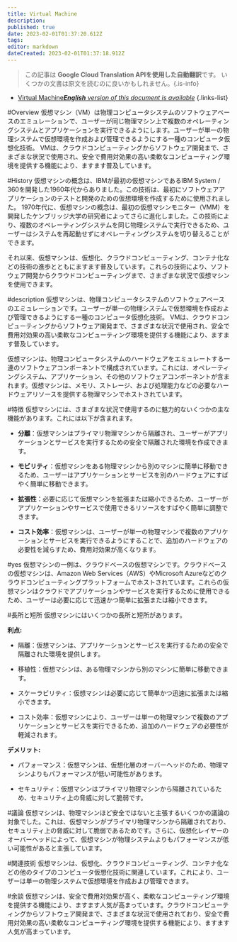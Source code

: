 ```yaml
---
title: Virtual Machine
description: 
published: true
date: 2023-02-01T01:37:20.612Z
tags: 
editor: markdown
dateCreated: 2023-02-01T01:37:18.912Z
---
```


> この記事は **Google Cloud Translation APIを使用した自動翻訳**です。
いくつかの文書は原文を読むのに良いかもしれません。{.is-info}

- [Virtual Machine***English** version of this document is available*](/en/Knowledge-base/Dictionary/virtual-machine)
{.links-list}


#Overview
仮想マシン（VM）は物理コンピュータシステムのソフトウェアベースのエミュレーションで、ユーザーが同じ物理マシン上で複数のオペレーティングシステムとアプリケーションを実行できるようにします。ユーザーが単一の物理システムで仮想環境を作成および管理できるようにする一種のコンピュータ仮想化技術。 VMは、クラウドコンピューティングからソフトウェア開発まで、さまざまな状況で使用され、安全で費用対効果の高い柔軟なコンピューティング環境を提供する機能により、ますます普及しています。

#History
仮想マシンの概念は、IBMが最初の仮想マシンであるIBM System / 360を開発した1960年代からありました。この技術は、最初にソフトウェアアプリケーションのテストと開発のための仮想環境を作成するために使用されました。 1970年代に、仮想マシンの概念は、最初の仮想マシンモニター（VMM）を開発したケンブリッジ大学の研究者によってさらに進化しました。この技術により、複数のオペレーティングシステムを同じ物理システムで実行できるため、ユーザーはシステムを再起動せずにオペレーティングシステムを切り替えることができます。

それ以来、仮想マシンは、仮想化、クラウドコンピューティング、コンテナ化などの技術の進歩とともにますます普及しています。これらの技術により、ソフトウェア開発からクラウドコンピューティングまで、さまざまな状況で仮想マシンを使用できます。

#description
仮想マシンは、物理コンピュータシステムのソフトウェアベースのエミュレーションです。ユーザーが単一の物理システムで仮想環境を作成および管理できるようにする一種のコンピュータ仮想化技術。 VMは、クラウドコンピューティングからソフトウェア開発まで、さまざまな状況で使用され、安全で費用対効果の高い柔軟なコンピューティング環境を提供する機能により、ますます普及しています。

仮想マシンは、物理コンピュータシステムのハードウェアをエミュレートする一連のソフトウェアコンポーネントで構成されています。これには、オペレーティングシステム、アプリケーション、その他のソフトウェアコンポーネントが含まれます。仮想マシンは、メモリ、ストレージ、および処理能力などの必要なハードウェアリソースを提供する物理マシンでホストされています。

#特徴
仮想マシンには、さまざまな状況で使用するのに魅力的ないくつかの主な機能があります。これには以下が含まれます。

- **分離**：仮想マシンはプライマリ物理マシンから隔離され、ユーザーがアプリケーションとサービスを実行するための安全で隔離された環境を作成できます。

- **モビリティ**：仮想マシンをある物理マシンから別のマシンに簡単に移動できるため、ユーザーはアプリケーションとサービスを別のハードウェアにすばやく簡単に移動できます。

- **拡張性**：必要に応じて仮想マシンを拡張または縮小できるため、ユーザーがアプリケーションやサービスで使用できるリソースをすばやく簡単に調整できます。

- **コスト効率**：仮想マシンは、ユーザーが単一の物理マシンで複数のアプリケーションとサービスを実行できるようにすることで、追加のハードウェアの必要性を減らすため、費用対効果が高くなります。

#yes
仮想マシンの一例は、クラウドベースの仮想マシンです。クラウドベースの仮想マシンは、Amazon Web Services（AWS）やMicrosoft Azureなどのクラウドコンピューティングプラットフォームでホストされています。これらの仮想マシンはクラウドでアプリケーションやサービスを実行するために使用できるため、ユーザーは必要に応じて迅速かつ簡単に拡張または縮小できます。

#長所と短所
仮想マシンにはいくつかの長所と短所があります。

**利点:**

- 隔離：仮想マシンは、アプリケーションとサービスを実行するための安全で隔離された環境を提供します。

- 移植性：仮想マシンは、ある物理マシンから別のマシンに簡単に移動できます。

- スケーラビリティ：仮想マシンは必要に応じて簡単かつ迅速に拡張または縮小できます。

- コスト効率：仮想マシンにより、ユーザーは単一の物理マシンで複数のアプリケーションとサービスを実行できるため、追加のハードウェアの必要性が軽減されます。

**デメリット:**

- パフォーマンス：仮想マシンは、仮想化層のオーバーヘッドのため、物理マシンよりもパフォーマンスが低い可能性があります。

- セキュリティ：仮想マシンはプライマリ物理マシンから隔離されているため、セキュリティ上の脅威に対して脆弱です。

#議論
仮想マシンは、物理マシンほど安全ではないと主張するいくつかの議論の対象でした。これは、仮想マシンがプライマリ物理マシンから隔離されており、セキュリティ上の脅威に対して脆弱であるためです。さらに、仮想化レイヤーのオーバーヘッドによって、仮想マシンが物理システムよりもパフォーマンスが低い可能性があると主張しています。

#関連技術
仮想マシンは、仮想化、クラウドコンピューティング、コンテナ化などの他のタイプのコンピュータ仮想化技術に関連しています。これにより、ユーザーは単一の物理システムで仮想環境を作成および管理できます。

#余談
仮想マシンは、安全で費用対効果が高く、柔軟なコンピューティング環境を提供する機能により、ますます人気が高まっています。クラウドコンピューティングからソフトウェア開発まで、さまざまな状況で使用されており、安全で費用対効果の高い柔軟なコンピューティング環境を提供する機能により、ますます人気が高まっています。